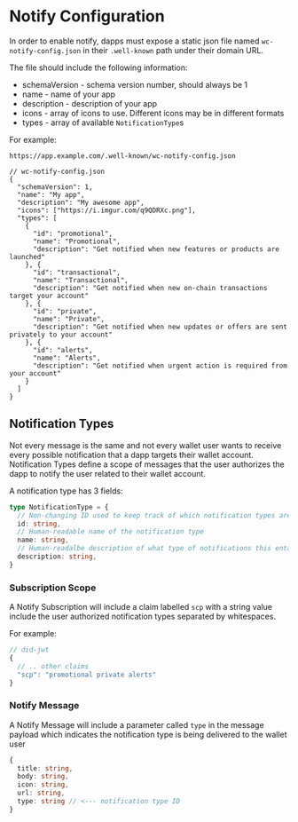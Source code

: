 # Notify Configuration

In order to enable notify, dapps must expose a static json file named `wc-notify-config.json` in their `.well-known` path under their domain URL.

The file should include the following information:

- schemaVersion - schema version number, should always be 1
- name - name of your app
- description - description of your app
- icons - array of icons to use. Different icons may be in different formats
- types - array of available `NotificationType`s

For example:

```jsonc
https://app.example.com/.well-known/wc-notify-config.json

// wc-notify-config.json
{
  "schemaVersion": 1,
  "name": "My app",
  "description": "My awesome app",
  "icons": ["https://i.imgur.com/q9QDRXc.png"],
  "types": [
    {
      "id": "promotional",
      "name": "Promotional",
      "description": "Get notified when new features or products are launched"
    }, {
      "id": "transactional",
      "name": "Transactional",
      "description": "Get notified when new on-chain transactions target your account"
    }, {
      "id": "private",
      "name": "Private",
      "description": "Get notified when new updates or offers are sent privately to your account"
    }, {
      "id": "alerts",
      "name": "Alerts",
      "description": "Get notified when urgent action is required from your account"
    }
  ]
}
```

## Notification Types

Not every message is the same and not every wallet user wants to receive every possible notification that a dapp targets their wallet account. Notification Types define a scope of messages that the user authorizes the dapp to notify the user related to their wallet account.

A notification type has 3 fields:
```typescript
type NotificationType = {
  // Non-changing ID used to keep track of which notification types are currently subscribed to. Can contain lowercase letters and underscores and must match the regex /^[a-z0-9_-]{2,32}$/
  id: string,
  // Human-readable name of the notification type
  name: string,
  // Human-readalbe description of what type of notifications this entails
  description: string,
}
```

### Subscription Scope

A Notify Subscription will include a claim labelled `scp` with a string value include the user authorized notification types separated by whitespaces.

For example:

```typescript
// did-jwt
{
  // .. other claims
  "scp": "promotional private alerts"
}
```

### Notify Message

A Notify Message will include a parameter called `type` in the message payload which indicates the notification type is being delivered to the wallet user

```typescript
{
  title: string,
  body: string,
  icon: string,
  url: string,
  type: string // <--- notification type ID
}
```
